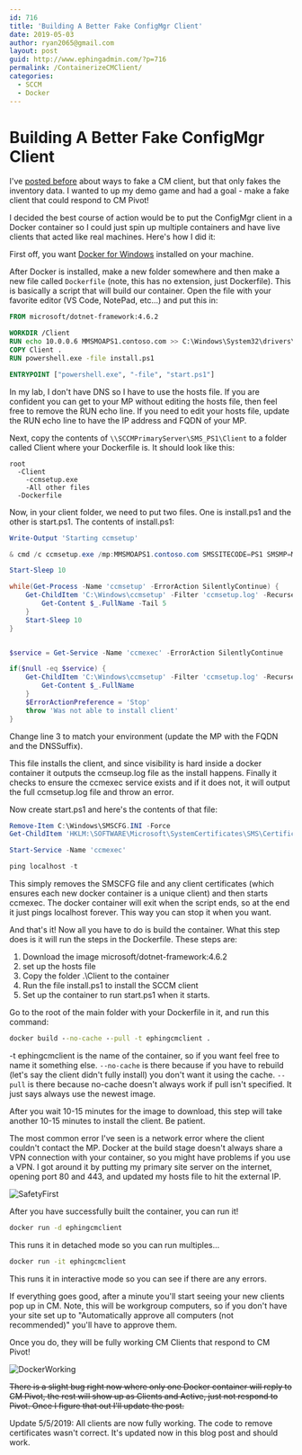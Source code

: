 ```yaml
---
id: 716
title: 'Building A Better Fake ConfigMgr Client'
date: 2019-05-03
author: ryan2065@gmail.com
layout: post
guid: http://www.ephingadmin.com/?p=716
permalink: /ContainerizeCMClient/
categories:
  - SCCM
  - Docker
---
```


# Building A Better Fake ConfigMgr Client

I've [posted before](https://www.ephingadmin.com/CMMessaging/) about ways to fake a CM client, but that only fakes the inventory data. I wanted to up my demo game and had a goal - make a fake client that could respond to CM Pivot!

I decided the best course of action would be to put the ConfigMgr client in a Docker container so I could just spin up multiple containers and have live clients that acted like real machines. Here's how I did it:

First off, you want [Docker for Windows](https://docs.docker.com/docker-for-windows/) installed on your machine. 

After Docker is installed, make a new folder somewhere and then make a new file called ```Dockerfile``` (note, this has no extension, just Dockerfile). This is basically a script that will build our container. Open the file with your favorite editor (VS Code, NotePad, etc...) and put this in:

``` Dockerfile
FROM microsoft/dotnet-framework:4.6.2

WORKDIR /Client
RUN echo 10.0.0.6 MMSMOAPS1.contoso.com >> C:\Windows\System32\drivers\etc\hosts
COPY Client .
RUN powershell.exe -file install.ps1

ENTRYPOINT ["powershell.exe", "-file", "start.ps1"]

```

In my lab, I don't have DNS so I have to use the hosts file. If you are confident you can get to your MP without editing the hosts file, then feel free to remove the RUN echo line.  If you need to edit your hosts file, update the RUN echo line to have the IP address and FQDN of your MP.

Next, copy the contents of ```\\SCCMPrimaryServer\SMS_PS1\Client``` to a folder called Client where your Dockerfile is.  It should look like this:

``` FileSystem
root
  -Client
    -ccmsetup.exe
    -All other files
  -Dockerfile
```

Now, in your client folder, we need to put two files. One is install.ps1 and the other is start.ps1. The contents of install.ps1:

``` PowerShell
Write-Output 'Starting ccmsetup'

& cmd /c ccmsetup.exe /mp:MMSMOAPS1.contoso.com SMSSITECODE=PS1 SMSMP=MMSMOAPS1.contoso.com DNSSUFFIX=contoso.com

Start-Sleep 10

while(Get-Process -Name 'ccmsetup' -ErrorAction SilentlyContinue) {
    Get-ChildItem 'C:\Windows\ccmsetup' -Filter 'ccmsetup.log' -Recurse | ForEach-Object {
        Get-Content $_.FullName -Tail 5
    }
    Start-Sleep 10
}


$service = Get-Service -Name 'ccmexec' -ErrorAction SilentlyContinue

if($null -eq $service) {
    Get-ChildItem 'C:\Windows\ccmsetup' -Filter 'ccmsetup.log' -Recurse | ForEach-Object {
        Get-Content $_.FullName
    }
    $ErrorActionPreference = 'Stop'
    throw 'Was not able to install client'
}
```

Change line 3 to match your environment (update the MP with the FQDN and the DNSSuffix).  

This file installs the client, and since visibility is hard inside a docker container it outputs the ccmseup.log file as the install happens. Finally it checks to ensure the ccmexec service exists and if it does not, it will output the full ccmsetup.log file and throw an error.

Now create start.ps1 and here's the contents of that file:

``` PowerShell
Remove-Item C:\Windows\SMSCFG.INI -Force
Get-ChildItem 'HKLM:\SOFTWARE\Microsoft\SystemCertificates\SMS\Certificates\*' | Remove-Item -Force

Start-Service -Name 'ccmexec'

ping localhost -t
```

This simply removes the SMSCFG file and any client certificates (which ensures each new docker container is a unique client) and then starts ccmexec. The docker container will exit when the script ends, so at the end it just pings localhost forever. This way you can stop it when you want. 

And that's it! Now all you have to do is build the container. What this step does is it will run the steps in the Dockerfile. These steps are:

1) Download the image microsoft/dotnet-framework:4.6.2
2) set up the hosts file
3) Copy the folder .\Client to the container
4) Run the file install.ps1 to install the SCCM client
5) Set up the container to run start.ps1 when it starts.

Go to the root of the main folder with your Dockerfile in it, and run this command:

``` cmd
docker build --no-cache --pull -t ephingcmclient .
```

-t ephingcmclient is the name of the container, so if you want feel free to name it something else. ```--no-cache``` is there because if you have to rebuild (let's say the client didn't fully install) you don't want it using the cache. ```--pull``` is there because no-cache doesn't always work if pull isn't specified. It just says always use the newest image.

After you wait 10-15 minutes for the image to download, this step will take another 10-15 minutes to install the client. Be patient. 

The most common error I've seen is a network error where the client couldn't contact the MP. Docker at the build stage doesn't always share a VPN connection with your container, so you might have problems if you use a VPN. I got around it by putting my primary site server on the internet, opening port 80 and 443, and updated my hosts file to hit the external IP.

![SafetyFirst](https://media.giphy.com/media/3oz8xUJsD8AsihJrtC/giphy.gif)

After you have successfully built the container, you can run it!

``` cmd
docker run -d ephingcmclient
```

This runs it in detached mode so you can run multiples...

``` cmd
docker run -it ephingcmclient
```

This runs it in interactive mode so you can see if there are any errors.

If everything goes good, after a minute you'll start seeing your new clients pop up in CM. Note, this will be workgroup computers, so if you don't have your site set up to "Automatically approve all computers (not recommended)" you'll have to approve them.

Once you do, they will be fully working CM Clients that respond to CM Pivot!

![DockerWorking](..\images\2019\2019-05-03-21-29-56.png)

<strike>There is a slight bug right now where only one Docker container will reply to CM Pivot, the rest will show up as Clients and Active, just not respond to Pivot.  Once I figure that out I'll update the post. </strike>

Update 5/5/2019: All clients are now fully working. The code to remove certificates wasn't correct. It's updated now in this blog post and should work.